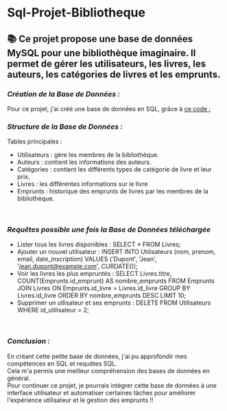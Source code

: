 # Sql-Projet-Bibliotheque
##  📚 Ce projet propose une base de données MySQL pour une bibliothèque imaginaire. Il permet de gérer les utilisateurs, les livres, les auteurs, les catégories de livres et les emprunts.

### *Création de la Base de Données :*
Pour ce projet, j'ai créé une base de données en SQL, grâce à [ce code :](bibliotheque.sql)
  

### *Structure de la Base de Données :*
Tables principales :  
- Utilisateurs : gère les membres de la bibliothèque.    
- Auteurs : contient les informations des auteurs.  
- Catégories : contient les différents types de catégorie de livre et leur prix.  
- Livres : les différentes informations sur le livre
- Emprunts : historique des emprunts de livres par les membres de la bibliothèque.
  
<br>

### *Requêtes possible une fois la Base de Données téléchargée*
- Lister tous les livres disponibles : SELECT * FROM Livres;
- Ajouter un nouvel utilisateur : INSERT INTO Utilisateurs (nom, prenom, email, date_inscription) VALUES ('Dupont', 'Jean', 'jean.dupont@example.com', CURDATE());
- Voir les livres les plus empruntés : SELECT Livres.titre, COUNT(Emprunts.id_emprunt) AS nombre_emprunts FROM Emprunts JOIN Livres ON Emprunts.id_livre = Livres.id_livre GROUP BY Livres.id_livre ORDER BY nombre_emprunts DESC LIMIT 10;
- Supprimer un utlisateur et ses emprunts : DELETE FROM Utilisateurs WHERE id_utilisateur = 2;

<br>

### *Conclusion :*  
En créant cette petite base de données, j'ai pu approfondir mes compétences en SQL et requêtes SQL.   
Cela m'a permis une meilleur compréhension des bases de données en général.   
Pour continuer ce projet, je pourrais intégrer cette base de données à une interface utilisateur et automatiser certaines tâches pour améliorer l'expérience utilisateur et le gestion des emprunts !!
